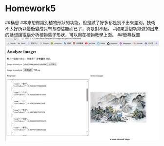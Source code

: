 # Homework5
##構思
#本來想做識別植物形狀的功能，但是試了好多都是別不出來差別。技術不太好所以最後變成只有基礎估能而已了，真是對不起。
#如果這個功能做的出來的話想讓電腦分析植物葉子形狀，可以用在植物教學上面。
##螢幕截圖
![image](https://github.com/x000315/Homework5/blob/main/11111.PNG)
